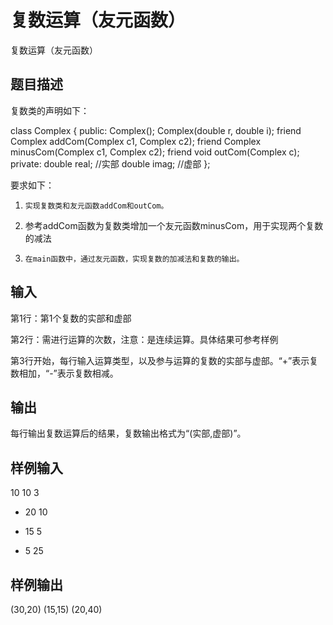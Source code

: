  # 复数运算（友元函数） 复数运算（友元函数） ## 题目描述 复数类的声明如下：  class Complex { public: Complex(); Complex(double r, double i); friend Complex addCom(Complex c1, Complex c2); friend Complex minusCom(Complex c1, Complex c2); friend void outCom(Complex c); private: double real; //实部 double imag; //虚部 };  要求如下： 1.     实现复数类和友元函数addCom和outCom。 2.   参考addCom函数为复数类增加一个友元函数minusCom，用于实现两个复数的减法 3.     在main函数中，通过友元函数，实现复数的加减法和复数的输出。  ## 输入 第1行：第1个复数的实部和虚部  第2行：需进行运算的次数，注意：是连续运算。具体结果可参考样例  第3行开始，每行输入运算类型，以及参与运算的复数的实部与虚部。“+”表示复数相加，“-”表示复数相减。  ## 输出 每行输出复数运算后的结果，复数输出格式为“(实部,虚部)”。  ## 样例输入 10 10 3 + 20 10 - 15 5 + 5 25 ## 样例输出 (30,20) (15,15) (20,40) 